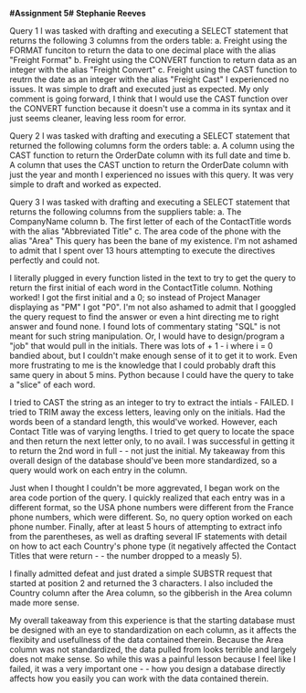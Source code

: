**#Assignment 5#**
**Stephanie Reeves**

Query 1
I was tasked with drafting and executing a SELECT statement that returns the following 3 columns from the orders table:
  a.  Freight using the FORMAT funciton to return the data to one decimal place with the alias "Freight Format"
  b.  Freight using the CONVERT function to return data as an integer with the alias "Freight Convert"
  c.  Freight using the CAST function to reutrn the date as an integer with the alias "Freight Cast"
 I experienced no issues. It was simple to draft and executed just as expected. My only comment is going forward, I think 
 that I would use the CAST function over the CONVERT function because it doesn't use a comma in its syntax and it just seems
 cleaner, leaving less room for error.
 
 Query 2
 I was tasked with drafting and executing a SELECT statement that returned the following columns form the orders table:
  a.  A column using the CAST function to return the OrderDate column with its full date and time
  b.  A column that uses the CAST unction to return the OrderDate column with just the year and month
 I experienced no issues with this query. It was very simple to draft and worked as expected.

Query 3
I was tasked with drafting and executing a SELECT statement that returns the following columns from the suppliers table:
  a. The CompanyName column
  b. The first letter of each of the ContactTitle words with the alias "Abbreviated Title"
  c. The area code of the phone with the alias "Area"
This query has been the bane of my existence. I'm not ashamed to admit that I spent over 13 hours attempting to execute the directives perfectly and could not.

I literally plugged in every function listed in the text to try to get the query to return the first initial of each word in the ContactTitle column. Nothing worked! I got the first initial and a 0; so instead of Project Manager displaying as "PM"
I got "P0". I'm not also ashamed to admit that I googgled the query request to find the answer or even a hint directing me to right answer and found none. I found lots of commentary stating "SQL" is not meant for such string manipulation. Or, I 
would have to design/program a "job" that would pull in the initials. There was lots of + 1 - i where i = 0 bandied about,
but I couldn't make enough sense of it to get it to work. Even more frustrating to me is the knowledge that I could probably
draft this same query in about 5 mins. Python because I could have the query to take a "slice" of each word.

I tried to CAST the string as an integer to try to extract the intials - FAILED. I tried to TRIM away the excess letters, leaving only on the initials. Had the words been of a standard length, this would've worked. However, each Contact Title was
of varying lengths. I tried to get query to locate the space and then return the next letter only, to no avail. I was successful in getting it to return the 2nd word in full - - not just the initial. My takeaway from this overall design of the database should've been more standardized, so a query would work on each entry in the column.

Just when I thought I couldn't be more aggrevated, I began work on the area code portion of the query. I quickly realized that each entry was in a different format, so the USA phone numbers were different from the France phone numbers, which were
different. So, no query option worked on each phone number. Finally, after at least 5 hours of attempting to extract info from the parentheses, as well as drafting several IF statements with detail on how to act each Country's phone type 
(it negatively affected the Contact Titles that were return - - the number dropped to a measly 5).

I finally admitted defeat and just drated a simple SUBSTR request that started at position 2 and returned the 3 characters. 
I also included the Country column after the Area column, so the gibberish in the Area column made more sense.

My overall takeaway from this experience is that the starting database must be designed with an eye to standardization on each column, as it affects the flexibity and usefullness of the data contained therein. Because the Area column was not standardized, the data pulled from looks terrible and largely does not make sense. So while this was a painful lesson because I feel like I failed, it was a very important one - - how you design a database directly affects how you easily you can work with the data contained therein.
